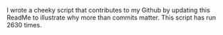 I wrote a cheeky script that contributes to my Github by updating this ReadMe to illustrate why more than commits matter. This script has run 2630 times.